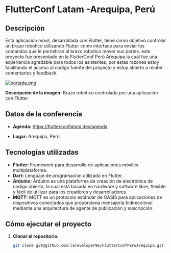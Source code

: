 # FlutterConf Latam -Arequipa, Perú

## Descripción

Esta aplicación móvil, desarrollada con Flutter, tiene como objetivo controlar un brazo robotico utilizando Flutter como interface para enviar los comandos que le permitiran al brazo robotico mover sus partes. 
este proyecto fue presentado en la FlutterConf Perú Arequipa la cual fue una experiencia agradable para todos los asistentes, por estas razones estoy facilitando el acceso al codigo fuente del proyecto y estoy abierto a recibir comentarios y feedback.

[![portada.png](https://i.postimg.cc/y8hDpDb1/portada.png)](https://postimg.cc/216jVSYM)

**Descripción de la imagen:** Brazo robótico controlado por una aplicación con Flutter

## Datos de la conferencia

* **Agenda:** https://flutterconflatam.dev/agenda

* **Lugar:** Arequipa, Perú

## Tecnologías utilizadas

* **Flutter:** Framework para desarrollo de aplicaciones móviles multiplataforma.
* **Dart:** Lenguaje de programación utilizado en Flutter.
* **Arduino:** Arduino es una plataforma de creación de electrónica de código abierto, la cual está basada en hardware y software libre, flexible y fácil de utilizar para los creadores y desarrolladores.
* **MQTT:** MQTT es un protocolo estándar de OASIS para aplicaciones de dispositivos conectados que proporciona mensajería bidireccional mediante una arquitectura de agente de publicación y suscripción.

## Cómo ejecutar el proyecto

1. **Clonar el repositorio:**
   ```bash
   git clone git@github.com:laraveloper96/FlutterConfPeruArequipa.git

